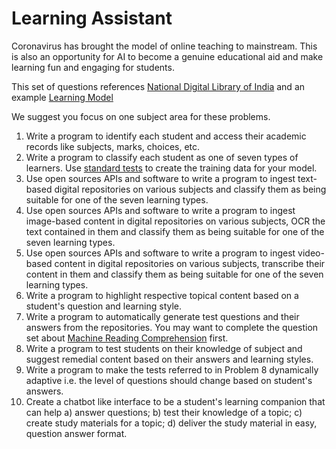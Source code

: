 # Learning Assistant

Coronavirus has brought the model of online teaching to mainstream. This is also an opportunity for AI to become a genuine educational aid and make learning fun and engaging for students. 

This set of questions references [National Digital Library of India](https://ndl.iitkgp.ac.in/homestudy/engineering) and an example [Learning Model](https://arden.ac.uk/what-type-learner-are-you) 

We suggest you focus on one subject area for these problems. 

1. Write a program to identify each student and access their academic records like subjects, marks, choices, etc.
2. Write a program to classify each student as one of seven types of learners. Use [standard tests](https://arden.ac.uk/what-type-learner-are-you) to create the training data for your model. 
3. Use open sources APIs and software to write a program to ingest text-based digital repositories on various subjects and classify them as being suitable for one of the seven learning types.  
4. Use open sources APIs and software to write a program to ingest image-based content in digital repositories on various subjects, OCR the text contained in them and classify them as being suitable for one of the seven learning types. 
5. Use open sources APIs and software to write a program to ingest video-based content in digital repositories on various subjects, transcribe their content in them and classify them as being suitable for one of the seven learning types. 
6. Write a program to highlight respective topical content based on a student's question and learning style. 
7. Write a program to automatically generate test questions and their answers from the repositories. You may want to complete the question set about [Machine Reading Comprehension](https://github.com/gist-git/aiqbase/tree/main/qb1-nlp-mrc) first. 
8. Write a program to test students on their knowledge of subject and suggest remedial content based on their answers and learning styles. 
9. Write a program to make the tests referred to in Problem 8 dynamically adaptive i.e. the level of questions should change based on student's answers. 
10. Create a chatbot like interface to be a student's learning companion that can help a) answer questions; b) test their knowledge of a topic; c) create study materials for a topic; d) deliver the study material in easy, question answer format. 

